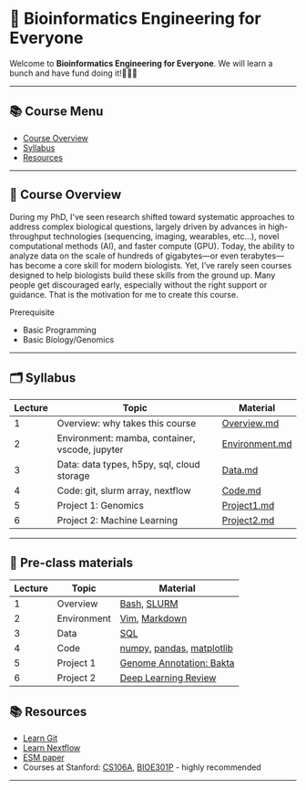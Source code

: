 # 🧬 Bioinformatics Engineering for Everyone 

Welcome to **Bioinformatics Engineering for Everyone**. We will learn a bunch and have fund doing it!🌼🐝🌼

---

## 📚 Course Menu

- [Course Overview](#📖-course-overview)
- [Syllabus](#🗂️-syllabus)
- [Resources](#📚-resources)

---

## 📖 Course Overview

During my PhD, I've seen research shifted toward systematic approaches to address complex biological questions, largely driven by advances in high-throughput technologies (sequencing, imaging, wearables, etc...), novel computational methods (AI), and faster compute (GPU). Today, the ability to analyze data on the scale of hundreds of gigabytes—or even terabytes—has become a core skill for modern biologists. Yet, I’ve rarely seen courses designed to help biologists build these skills from the ground up. Many people get discouraged early, especially without the right support or guidance. That is the motivation for me to create this course.

Prerequisite
- Basic Programming
- Basic Biology/Genomics


---

## 🗂️ Syllabus

| Lecture | Topic                                      | Material |
|------|---------------------|-----------------------------------------------------------|
| 1    | Overview: why takes this course               | [Overview.md](Overview.md) |
| 2    | Environment: mamba, container, vscode, jupyter| [Environment.md](Environment.md) |
| 3    | Data: data types, h5py, sql, cloud storage                | [Data.md](Data.md) |
| 4    | Code: git, slurm array, nextflow             | [Code.md](Code.md) |
| 5    | Project 1: Genomics                           | [Project1.md](Project1.md) |
| 6    | Project 2: Machine Learning                   | [Project2.md](Project2.md) |


---
## 🧾 Pre-class materials

| Lecture | Topic                                      | Material |
|------|---------------------|-----------------------------------------------------------|
| 1    | Overview             |[Bash](https://www.freecodecamp.org/news/bash-scripting-tutorial-linux-shell-script-and-command-line-for-beginners/), [SLURM](https://stanford-rc.github.io/docs-earth/docs/slurm-basics) |
| 2    | Environment|  [Vim](https://www.linuxfoundation.org/blog/blog/classic-sysadmin-vim-101-a-beginners-guide-to-vim), [Markdown](https://markdownguide.offshoot.io/getting-started/)|
| 3    | Data| [SQL](https://www.datacamp.com/cheat-sheet/sql-basics-cheat-sheet) |
| 4    | Code| [numpy](https://numpy.org/doc/stable/user/absolute_beginners.html), [pandas](https://pandas.pydata.org/docs/user_guide/10min.html), [matplotlib](https://matplotlib.org/stable/tutorials/pyplot.html) |
| 5    | Project 1| [Genome Annotation: Bakta](https://pubmed.ncbi.nlm.nih.gov/34739369/) |
| 6    | Project 2|[Deep Learning Review](https://www.nature.com/articles/s41580-021-00407-0) |

## 📚 Resources


- [Learn Git](https://learngitbranching.js.org/)
- [Learn Nextflow](https://training.nextflow.io/latest/)
- [ESM paper](https://www.science.org/doi/10.1126/science.ade2574)
- Courses at Stanford: [CS106A](https://web.stanford.edu/class/cs106a/), [BIOE301P](https://bil.stanford.edu/bioe301p) - highly recommended 
---
